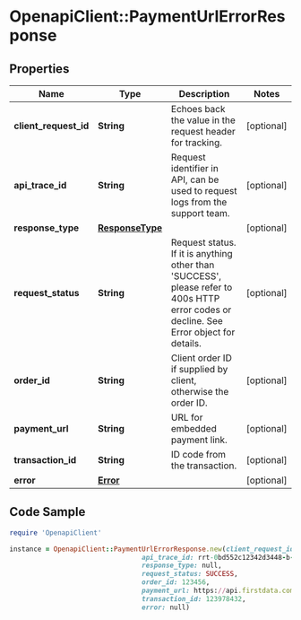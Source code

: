 # OpenapiClient::PaymentUrlErrorResponse

## Properties

Name | Type | Description | Notes
------------ | ------------- | ------------- | -------------
**client_request_id** | **String** | Echoes back the value in the request header for tracking. | [optional] 
**api_trace_id** | **String** | Request identifier in API, can be used to request logs from the support team. | [optional] 
**response_type** | [**ResponseType**](ResponseType.md) |  | [optional] 
**request_status** | **String** | Request status. If it is anything other than &#39;SUCCESS&#39;, please refer to 400s HTTP error codes or decline. See Error object for details. | [optional] 
**order_id** | **String** | Client order ID if supplied by client, otherwise the order ID. | [optional] 
**payment_url** | **String** | URL for embedded payment link. | [optional] 
**transaction_id** | **String** | ID code from the transaction. | [optional] 
**error** | [**Error**](Error.md) |  | [optional] 

## Code Sample

```ruby
require 'OpenapiClient'

instance = OpenapiClient::PaymentUrlErrorResponse.new(client_request_id: 30dd879c-ee2f-11db-8314-0800200c9a66,
                                 api_trace_id: rrt-0bd552c12342d3448-b-ea-1142-12938318-7,
                                 response_type: null,
                                 request_status: SUCCESS,
                                 order_id: 123456,
                                 payment_url: https://api.firstdata.com/connect/gateway/processing?storename&#x3D;123456789&amp;oid&#x3D;R-96cdbaa4-c22e-4598-a2f1-c2b5fed79ef1&amp;paymentUrlId&#x3D;d3eb74fe-cf63-47e1-b89f-52ba0cc7965c,
                                 transaction_id: 123978432,
                                 error: null)
```


